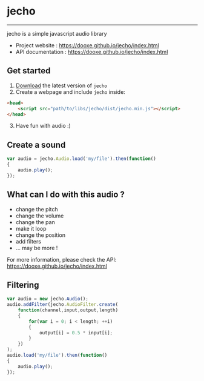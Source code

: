 # jecho
---

jecho is a simple javascript audio library

* Project website : https://dooxe.github.io/jecho/index.html
* API documentation : https://dooxe.github.io/jecho/index.html

## Get started

1. [Download](https://github.com/dooxe/jecho/archive/master.zip) the latest
version of `jecho`
2. Create a webpage and include `jecho` inside:
```html
<head>
	<script src="path/to/libs/jecho/dist/jecho.min.js"></script>
</head>
```
3. Have fun with audio :)

## Create a sound
```javascript
var audio = jecho.Audio.load('my/file').then(function()
{
	audio.play();
});
```

## What can I do with this audio ?

* change the pitch
* change the volume
* change the pan
* make it loop
* change the position
* add filters
* ... may be more ! 

For more information, please check the API:
https://dooxe.github.io/jecho/index.html

## Filtering
```javascript
var audio = new jecho.Audio();
audio.addFilter(jecho.AudioFilter.create(
	function(channel,input,output,length)
	{
		for(var i = 0; i < length; ++i)
		{
			output[i] = 0.5 * input[i];
		}
	})
);
audio.load('my/file').then(function()
{
	audio.play();
});
```
